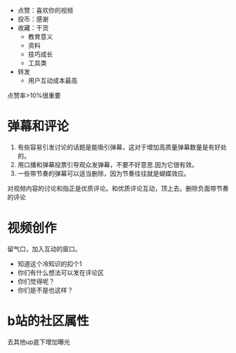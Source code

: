 
- 点赞：喜欢你的视频
- 投币：感谢
- 收藏：干货
  - 教育意义
  - 资料
  - 技巧成长
  - 工具类
- 转发
  - 用户互动成本最高

点赞率>10%很重要

# 弹幕和评论

1. 有些容易引发讨论的话题是能吸引弹幕，这对于增加高质量弹幕数量是有好处的。
2. 用口播和弹幕投票引导观众发弹幕，不要不好意思.因为它很有效。
3. 一些带节奏的弹幕可以适当删除，因为节奏往往就是蝴蝶效应。

对视频内容的讨论和指正是优质评论。和优质评论互动，顶上去。删除负面带节奏的评论

# 视频创作

留气口，加入互动的窗口。

- 知道这个冷知识的扣个1
- 你们有什么想法可以发在评论区
- 你们觉得呢？
- 你们是不是也这样？

# b站的社区属性

去其他up底下增加曝光
